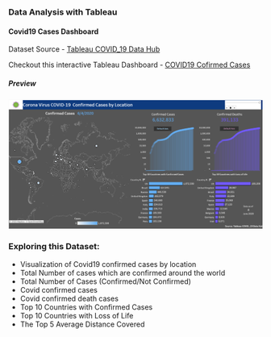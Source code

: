 ### Data Analysis with Tableau
#### Covid19 Cases Dashboard

Dataset Source - [Tableau COVID_19 Data Hub](https://www.tableau.com/covid-19-coronavirus-data-resources)

Checkout this interactive Tableau Dashboard - [COVID19 Cofirmed Cases](https://public.tableau.com/profile/gangadharbhuvan#!/vizhome/COVID-19_Cases_16153621590740/Dashboard1)

##### Preview
![Dashboard](https://github.com/Gangadharbhuvan/Machine_Learning-Projects/blob/master/Data%20Analysis/Data%20Analysis%20with%20Tableau/COVID-19_Cases%20-%20Dashboard/Tableau%20-%20Covid19%20Dashboard.png)

### Exploring this Dataset:
- Visualization of Covid19 confirmed cases by location
- Total Number of cases which are confirmed around the world
- Total Number of Cases (Confirmed/Not Confirmed)
- Covid confirmed cases
- Covid confirmed death cases
- Top 10 Countries with Confirmed Cases
- Top 10 Countries with Loss of Life
- The Top 5 Average Distance Covered
